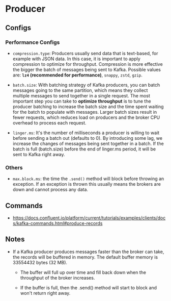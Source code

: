 # Producer

## Configs

### Performance Configs

- `compression.type`: Producers usually send data that is text-based, for example with JSON data. In this case, it is important to apply compression to optimize for throughput. Compression is more effective the bigger the batch of messages being sent to Kafka. Possible values are: __`lz4` (recommended for performance)__, `snappy`, `zstd`, `gzip`.

- `batch.size`: With batching strategy of Kafka producers, you can batch messages going to the same partition, which means they collect multiple messages to send together in a single request. The most important step you can take to __optimize throughput__ is to tune the producer batching to increase the batch size and the time spent waiting for the batch to populate with messages. Larger batch sizes result in fewer requests, which reduces load on producers and the broker CPU overhead to process each request.

- `linger.ms`: It's the number of milliseconds a producer is willing to wait before sending a batch out (defaults to 0). By introducing some lag, we increase the changes of messages being sent together in a batch. If the batch is full (batch.size) before the end of linger.ms period, it will be sent to Kafka right away.

### Others

- `max.block.ms`: the time the `.send()` method will block before throwing an exception. If an exception is thrown this usually means the brokers are down and cannot process any data.

## Commands
- https://docs.confluent.io/platform/current/tutorials/examples/clients/docs/kafka-commands.html#produce-records

## Notes

- If a Kafka producer produces messages faster than the broker can take, the records will be buffered in memory. The default buffer memory is 33554432 bytes (32 MB).

    - The buffer will full up over time and fill back down when the throughput of the broker increases.

    - If the buffer is full, then the .send() method will start to block and won't return right away.